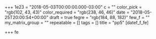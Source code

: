 +++
1e23 = "2018-05-03T00:00:00.000-03:00"
c = ""
color_pick = "rgb(102, 43, 43)"
color_required = "rgb(238, 46, 46)"
date = "2018-05-25T20:00:54+00:00"
draft = true
fegre = "rgb(184, 88, 182)"
few_f = ""
my_matrix_group = ""
repeatable = []
tags = []
title = "pp5"
[datef_f_fe]

+++
fe
